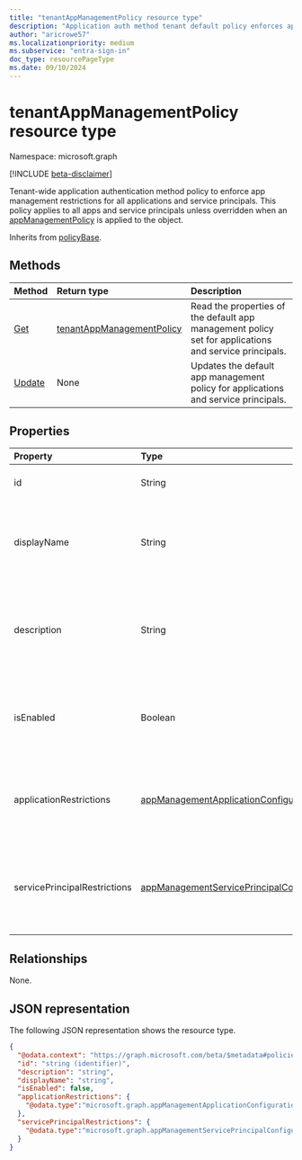 ```yaml
---
title: "tenantAppManagementPolicy resource type"
description: "Application auth method tenant default policy enforces app management operation restrictions."
author: "aricrowe57"
ms.localizationpriority: medium
ms.subservice: "entra-sign-in"
doc_type: resourcePageType
ms.date: 09/10/2024
---
```


# tenantAppManagementPolicy resource type

Namespace: microsoft.graph

[!INCLUDE [beta-disclaimer](../../includes/beta-disclaimer.md)]

Tenant-wide application authentication method policy to enforce app management restrictions for all applications and service principals. This policy applies to all apps and service principals unless overridden when an [appManagementPolicy](../resources/appmanagementpolicy.md) is applied to the object.

Inherits from [policyBase](policybase.md).

## Methods

| Method                                                | Return type                                                             | Description                                                                         |
| :---------------------------------------------------- | :---------------------------------------------------------------------- | :---------------------------------------------------------------------------------- |
| [Get](../api/tenantappmanagementpolicy-get.md)       | [tenantAppManagementPolicy](../resources/tenantappmanagementpolicy.md) | Read the properties of the default app management policy set for applications and service principals. |
| [Update](../api/tenantappmanagementpolicy-update.md) | None                                                                    | Updates the default app management policy for applications and service principals.  |

## Properties

| Property                     | Type                                                                     | Description                                                           |
| :--------------------------- | :----------------------------------------------------------------------- | :-------------------------------------------------------------------- |
| id                           | String                                                                   | The default policy identifier.                                        |
| displayName                  | String                                                                   | The display name of the default policy. Inherited from [policyBase](policybase.md).                                |
| description                  | String                                                                   | The description of the default policy. Inherited from [policyBase](policybase.md).                                |
| isEnabled                    | Boolean                                                                  | Denotes whether the policy is enabled. Default value is `false`.                                    |
| applicationRestrictions      | [appManagementApplicationConfiguration](../resources/appmanagementapplicationconfiguration.md) | Restrictions that apply as default to all application objects in the tenant.               |
| servicePrincipalRestrictions | [appManagementServicePrincipalConfiguration](../resources/appmanagementserviceprincipalconfiguration.md) | Restrictions that apply as default to all service principal objects in the tenant. |

## Relationships

None.

## JSON representation

The following JSON representation shows the resource type.

<!-- {
  "blockType": "resource",
  "keyProperty": "id",
  "@odata.type": "microsoft.graph.tenantAppManagementPolicy",
  "baseType": "microsoft.graph.policyBase",
  "openType": false
}
-->

```json
{
  "@odata.context": "https://graph.microsoft.com/beta/$metadata#policies/defaultAppManagementPolicy",
  "id": "string (identifier)",
  "description": "string",
  "displayName": "string",
  "isEnabled": false,
  "applicationRestrictions": {
    "@odata.type":"microsoft.graph.appManagementApplicationConfiguration"
  },
  "servicePrincipalRestrictions": {
    "@odata.type":"microsoft.graph.appManagementServicePrincipalConfiguration"
  }
}
```
